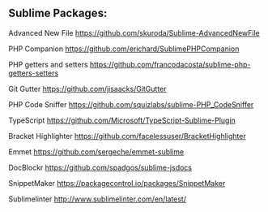 ## Sublime Packages:

Advanced New File https://github.com/skuroda/Sublime-AdvancedNewFile

PHP Companion https://github.com/erichard/SublimePHPCompanion

PHP getters and setters https://github.com/francodacosta/sublime-php-getters-setters

Git Gutter https://github.com/jisaacks/GitGutter

PHP Code Sniffer https://github.com/squizlabs/sublime-PHP_CodeSniffer

TypeScript https://github.com/Microsoft/TypeScript-Sublime-Plugin

Bracket Highlighter https://github.com/facelessuser/BracketHighlighter

Emmet https://github.com/sergeche/emmet-sublime

DocBlockr https://github.com/spadgos/sublime-jsdocs

SnippetMaker https://packagecontrol.io/packages/SnippetMaker

Sublimelinter http://www.sublimelinter.com/en/latest/
